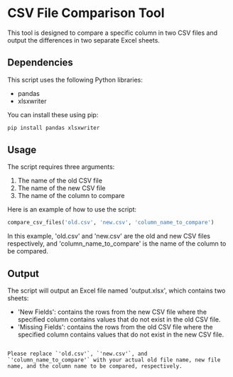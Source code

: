 # CSV File Comparison Tool

This tool is designed to compare a specific column in two CSV files and output the differences in two separate Excel sheets.

## Dependencies

This script uses the following Python libraries:

- pandas
- xlsxwriter

You can install these using pip:

```bash
pip install pandas xlsxwriter
```

## Usage

The script requires three arguments:

1. The name of the old CSV file
2. The name of the new CSV file
3. The name of the column to compare

Here is an example of how to use the script:

```python
compare_csv_files('old.csv', 'new.csv', 'column_name_to_compare')
```

In this example, 'old.csv' and 'new.csv' are the old and new CSV files respectively, and 'column_name_to_compare' is the name of the column to be compared.

## Output

The script will output an Excel file named 'output.xlsx', which contains two sheets:

- 'New Fields': contains the rows from the new CSV file where the specified column contains values that do not exist in the old CSV file.
- 'Missing Fields': contains the rows from the old CSV file where the specified column contains values that do not exist in the new CSV file.

```

Please replace `'old.csv'`, `'new.csv'`, and `'column_name_to_compare'` with your actual old file name, new file name, and the column name to be compared, respectively.
```
